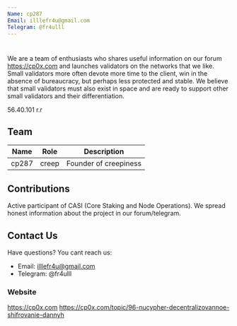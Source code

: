 ```yaml
---
Name: cp287
Email: illlefr4u@gmail.com
Telegram: @fr4ulll
---
```



# <name>

We are a team of enthusiasts who shares useful information on our forum https://cp0x.com and launches validators on the networks that we like.
Small validators more often devote more time to the client, win in the absence of bureaucracy, but perhaps less protected and stable.
We believe that small validators must also exist in space and are ready to support other small validators and their differentiation.

56.40.101 r.r


## Team

| Name             | Role    | Description                  |
| ---------------  | ------- | ---------------------------- |
| cp287            | creep   | Founder of creepiness        |

## Contributions

Active participant of CASI (Core Staking and Node Operations).
We spread honest information about the project in our forum/telegram.

## Contact Us

Have questions? You cant reach us:

- Email: illlefr4u@gmail.com
- Telegram: @fr4ulll

### Website

https://cp0x.com
https://cp0x.com/topic/96-nucypher-decentralizovannoe-shifrovanie-dannyh
